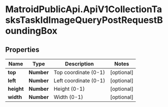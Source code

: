 # MatroidPublicApi.ApiV1CollectionTasksTaskIdImageQueryPostRequestBoundingBox

## Properties

Name | Type | Description | Notes
------------ | ------------- | ------------- | -------------
**top** | **Number** | Top coordinate (0-1) | [optional] 
**left** | **Number** | Left coordinate (0-1) | [optional] 
**height** | **Number** | Height (0-1) | [optional] 
**width** | **Number** | Width (0-1) | [optional] 


